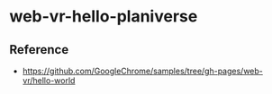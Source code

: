 # web-vr-hello-planiverse

## Reference
* https://github.com/GoogleChrome/samples/tree/gh-pages/web-vr/hello-world

